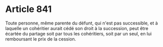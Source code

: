 # Article 841

Toute personne, même parente du défunt, qui n'est pas successible, et à laquelle un cohéritier aurait cédé son droit à la succession, peut être écartée du partage soit par tous les cohéritiers, soit par un seul, en lui remboursant le prix de la cession.

